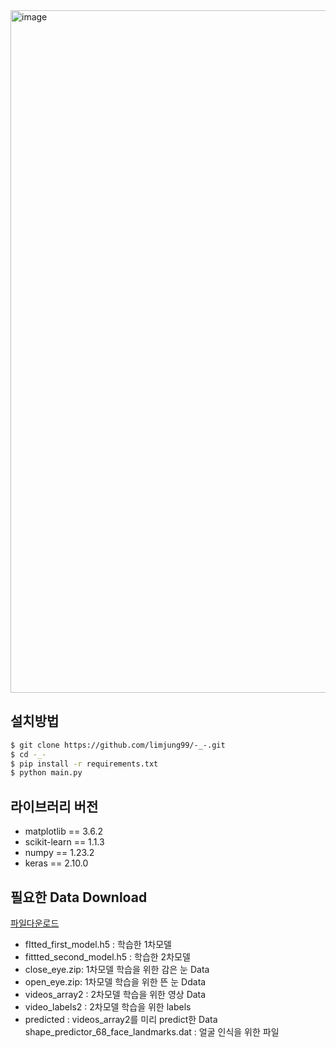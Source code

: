 <img width="1092" alt="image" src="https://user-images.githubusercontent.com/81519350/204428646-777af6d5-372e-4221-a507-e889c82635a1.png">

## 설치방법
```bash
$ git clone https://github.com/limjung99/-_-.git
$ cd -_-
$ pip install -r requirements.txt
$ python main.py
```

## 라이브러리 버전

- matplotlib == 3.6.2
- scikit-learn == 1.1.3
- numpy == 1.23.2
- keras == 2.10.0


## 필요한 Data Download
<a href="https://drive.google.com/drive/folders/1F_orUU4ryFcuhEfT6qy7djC2Be7s8B4H? usp=share_link">파일다운로드</a><br>
- fItted_first_model.h5 : 학습한 1차모델
- fittted_second_model.h5 : 학습한 2차모델
- close_eye.zip: 1차모델 학습을 위한 감은 눈 Data
- open_eye.zip: 1차모델 학습을 위한 뜬 눈 Ddata
- videos_array2 : 2차모델 학습을 위한 영상 Data
- video_labels2 : 2차모델 학습을 위한 labels
- predicted : videos_array2를 미리 predict한 Data shape_predictor_68_face_landmarks.dat : 얼굴 인식을 위한 파일
